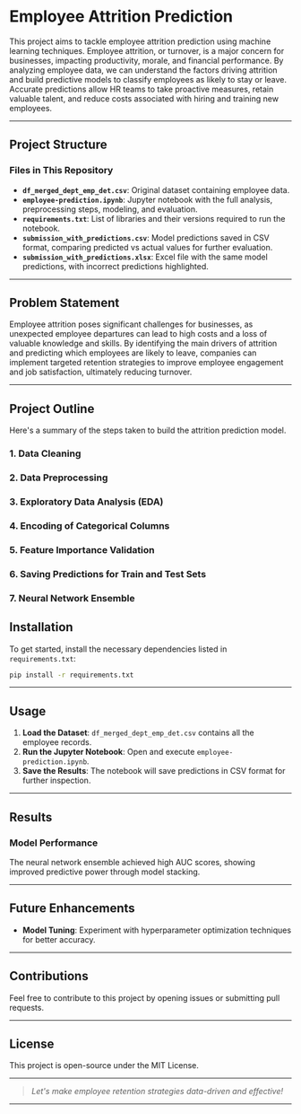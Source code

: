# Employee Attrition Prediction

This project aims to tackle employee attrition prediction using machine learning techniques. Employee attrition, or turnover, is a major concern for businesses, impacting productivity, morale, and financial performance. By analyzing employee data, we can understand the factors driving attrition and build predictive models to classify employees as likely to stay or leave. Accurate predictions allow HR teams to take proactive measures, retain valuable talent, and reduce costs associated with hiring and training new employees.

---

## Project Structure

### Files in This Repository
- **`df_merged_dept_emp_det.csv`**: Original dataset containing employee data.
- **`employee-prediction.ipynb`**: Jupyter notebook with the full analysis, preprocessing steps, modeling, and evaluation.
- **`requirements.txt`**: List of libraries and their versions required to run the notebook.
- **`submission_with_predictions.csv`**: Model predictions saved in CSV format, comparing predicted vs actual values for further evaluation.
- **`submission_with_predictions.xlsx`**: Excel file with the same model predictions, with incorrect predictions highlighted.

---

## Problem Statement

Employee attrition poses significant challenges for businesses, as unexpected employee departures can lead to high costs and a loss of valuable knowledge and skills. By identifying the main drivers of attrition and predicting which employees are likely to leave, companies can implement targeted retention strategies to improve employee engagement and job satisfaction, ultimately reducing turnover.

---

## Project Outline

Here's a summary of the steps taken to build the attrition prediction model.

### 1. Data Cleaning
### 2. Data Preprocessing
### 3. Exploratory Data Analysis (EDA)
### 4. Encoding of Categorical Columns
### 5. Feature Importance Validation
### 6. Saving Predictions for Train and Test Sets
### 7. Neural Network Ensemble

## Installation

To get started, install the necessary dependencies listed in `requirements.txt`:
```bash
pip install -r requirements.txt
```

---

## Usage

1. **Load the Dataset**: `df_merged_dept_emp_det.csv` contains all the employee records.
2. **Run the Jupyter Notebook**: Open and execute `employee-prediction.ipynb`.
3. **Save the Results**: The notebook will save predictions in  CSV format for further inspection.

---

## Results
### Model Performance
The neural network ensemble achieved high AUC scores, showing improved predictive power through model stacking.

---

## Future Enhancements
- **Model Tuning**: Experiment with hyperparameter optimization techniques for better accuracy.

---

## Contributions

Feel free to contribute to this project by opening issues or submitting pull requests.

---

## License

This project is open-source under the MIT License.

---

> *Let's make employee retention strategies data-driven and effective!*

---
